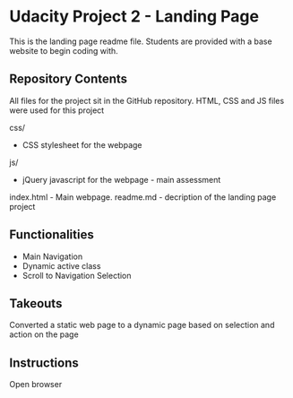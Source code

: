 # Udacity Project 2 - Landing Page

This is the landing page readme file. Students are provided with a base website to begin coding with.  

## Repository Contents

All files for the project sit in the GitHub repository. HTML, CSS and JS files were used for this project

css/ 
- CSS stylesheet for the webpage

js/
- jQuery javascript for the webpage - main assessment

index.html - Main webpage. 
readme.md - decription of the landing page project



## Functionalities
 
- Main Navigation
- Dynamic active class
- Scroll to Navigation Selection

## Takeouts

Converted a static web page to a dynamic page based on selection and action on the page

## Instructions

Open browser



